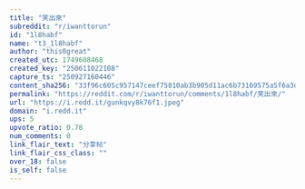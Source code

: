```yaml
---
title: "笑出來"
subreddit: "r/iwanttorun"
id: "1l8habf"
name: "t3_1l8habf"
author: "this0great"
created_utc: 1749608468
created_key: "250611022108"
capture_ts: "250927160446"
content_sha256: "33f96c605c957147ceef75810ab3b905d11ac6b73169575a5f6a3d14b3d5f5e4"
permalink: "https://reddit.com/r/iwanttorun/comments/1l8habf/笑出來/"
url: "https://i.redd.it/gunkqvy8k76f1.jpeg"
domain: "i.redd.it"
ups: 5
upvote_ratio: 0.78
num_comments: 0
link_flair_text: "分享帖"
link_flair_css_class: ""
over_18: false
is_self: false
---
```


